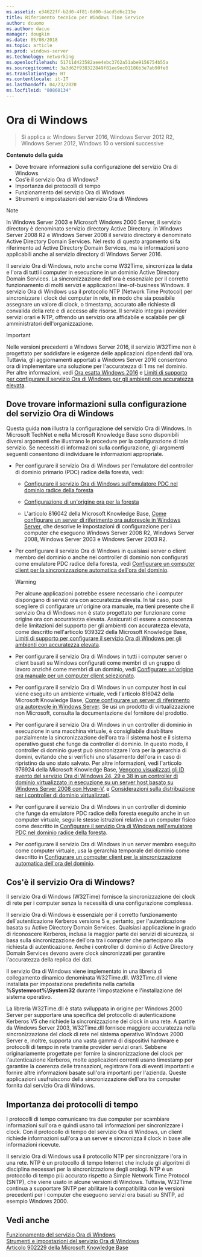 ```yaml
---
ms.assetid: e34622ff-b2d0-4f81-8d00-dacd5d6c215e
title: Riferimento tecnico per Windows Time Service
author: dcuomo
ms.author: dacuo
manager: dougkim
ms.date: 05/08/2018
ms.topic: article
ms.prod: windows-server
ms.technology: networking
ms.openlocfilehash: 51711d423582aee4ebc3762a51abe9156754b55a
ms.sourcegitcommit: 3a3d62f938322849f81ee9ec01186b3e7ab90fe0
ms.translationtype: HT
ms.contentlocale: it-IT
ms.lasthandoff: 04/23/2020
ms.locfileid: "80860134"
---
```

# <a name="windows-time-service"></a>Ora di Windows

>Si applica a: Windows Server 2016, Windows Server 2012 R2, Windows Server 2012, Windows 10 o versioni successive


**Contenuto della guida**  
  
* Dove trovare informazioni sulla configurazione del servizio Ora di Windows  
* Cos'è il servizio Ora di Windows?  
* Importanza dei protocolli di tempo  
* Funzionamento del servizio Ora di Windows   
* Strumenti e impostazioni del servizio Ora di Windows  
  
> [!NOTE]  
> In Windows Server 2003 e Microsoft Windows 2000 Server, il servizio directory è denominato servizio directory Active Directory. In Windows Server 2008 R2 e Windows Server 2008 il servizio directory è denominato Active Directory Domain Services. Nel resto di questo argomento si fa riferimento ad Active Directory Domain Services, ma le informazioni sono applicabili anche al servizio directory di Windows Server 2016.  
  
Il servizio Ora di Windows, noto anche come W32Time, sincronizza la data e l'ora di tutti i computer in esecuzione in un dominio Active Directory Domain Services. La sincronizzazione dell'ora è essenziale per il corretto funzionamento di molti servizi e applicazioni line-of-business Windows. Il servizio Ora di Windows usa il protocollo NTP (Network Time Protocol) per sincronizzare i clock dei computer in rete, in modo che sia possibile assegnare un valore di clock, o timestamp, accurato alle richieste di convalida della rete e di accesso alle risorse. Il servizio integra i provider servizi orari e NTP, offrendo un servizio ora affidabile e scalabile per gli amministratori dell'organizzazione.
  
> [!IMPORTANT]  
> Nelle versioni precedenti a Windows Server 2016, il servizio W32Time non è progettato per soddisfare le esigenze delle applicazioni dipendenti dall'ora.  Tuttavia, gli aggiornamenti apportati a Windows Server 2016 consentono ora di implementare una soluzione per l'accuratezza di 1 ms nel dominio.  Per altre informazioni, vedi [Ora esatta Windows 2016](accurate-time.md) e [Limiti di supporto per configurare il servizio Ora di Windows per gli ambienti con accuratezza elevata](support-boundary.md).  
  
## <a name="where-to-find-windows-time-service-configuration-information"></a><a name="BKMK_Config"></a>Dove trovare informazioni sulla configurazione del servizio Ora di Windows  
Questa guida **non** illustra la configurazione del servizio Ora di Windows. In Microsoft TechNet e nella Microsoft Knowledge Base sono disponibili diversi argomenti che illustrano le procedure per la configurazione di tale servizio. Se necessiti di informazioni sulla configurazione, gli argomenti seguenti consentono di individuare le informazioni appropriate.  
  
-   Per configurare il servizio Ora di Windows per l'emulatore del controller di dominio primario (PDC) radice della foresta, vedi:  
  
    -   [Configurare il servizio Ora di Windows sull'emulatore PDC nel dominio radice della foresta](https://docs.microsoft.com/previous-versions/windows/it-pro/windows-server-2008-R2-and-2008/cc731191%28v=ws.10%29) 
  
    -   [Configurazione di un'origine ora per la foresta](https://docs.microsoft.com/previous-versions/windows/it-pro/windows-server-2008-r2-and-2008/cc794823%28v%3dws.10%29) 
  
    -   L'articolo 816042 della Microsoft Knowledge Base, [Come configurare un server di riferimento ora autorevole in Windows Server](https://go.microsoft.com/fwlink/?LinkID=60402), che descrive le impostazioni di configurazione per i computer che eseguono Windows Server 2008 R2, Windows Server 2008, Windows Server 2003 e Windows Server 2003 R2.  
  
-   Per configurare il servizio Ora di Windows in qualsiasi server o client membro del dominio o anche nei controller di dominio non configurati come emulatore PDC radice della foresta, vedi [Configurare un computer client per la sincronizzazione automatica dell'ora del dominio](https://docs.microsoft.com/previous-versions/windows/it-pro/windows-server-2008-r2-and-2008/cc816884%28v%3dws.10%29).  
  
    > [!WARNING]  
    > Per alcune applicazioni potrebbe essere necessario che i computer dispongano di servizi ora con accuratezza elevata. In tal caso, puoi scegliere di configurare un'origine ora manuale, ma tieni presente che il servizio Ora di Windows non è stato progettato per funzionare come origine ora con accuratezza elevata. Assicurati di essere a conoscenza delle limitazioni del supporto per gli ambienti con accuratezza elevata, come descritto nell'articolo 939322 della Microsoft Knowledge Base, [Limiti di supporto per configurare il servizio Ora di Windows per gli ambienti con accuratezza elevata](support-boundary.md).  
  
-   Per configurare il servizio Ora di Windows in tutti i computer server o client basati su Windows configurati come membri di un gruppo di lavoro anziché come membri di un dominio, vedi [Configurare un'origine ora manuale per un computer client selezionato](https://docs.microsoft.com/previous-versions/windows/it-pro/windows-server-2008-r2-and-2008/cc816656%28v%3dws.10%29).  
  
-   Per configurare il servizio Ora di Windows in un computer host in cui viene eseguito un ambiente virtuale, vedi l'articolo 816042 della Microsoft Knowledge Base, [Come configurare un server di riferimento ora autorevole in Windows Server](https://go.microsoft.com/fwlink/?LinkID=60402). Se usi un prodotto di virtualizzazione non Microsoft, consulta la documentazione del fornitore del prodotto.  
  
-   Per configurare il servizio Ora di Windows in un controller di dominio in esecuzione in una macchina virtuale, è consigliabile disabilitare parzialmente la sincronizzazione dell'ora tra il sistema host e il sistema operativo guest che funge da controller di dominio. In questo modo, il controller di dominio guest può sincronizzare l'ora per la gerarchia di domini, evitando che si verifichi uno sfasamento dell'ora in caso di ripristino da uno stato salvato. Per altre informazioni, vedi l'articolo 976924 della Microsoft Knowledge Base, [Vengono visualizzati gli ID evento del servizio Ora di Windows 24, 29 e 38 in un controller di dominio virtualizzato in esecuzione su un server host basato su Windows Server 2008 con Hyper-V](https://go.microsoft.com/fwlink/?LinkID=192236), e [Considerazioni sulla distribuzione per i controller di dominio virtualizzati](https://go.microsoft.com/fwlink/?LinkID=192235).  
  
-   Per configurare il servizio Ora di Windows in un controller di dominio che funge da emulatore PDC radice della foresta eseguito anche in un computer virtuale, segui le stesse istruzioni relative a un computer fisico come descritto in [Configurare il servizio Ora di Windows nell'emulatore PDC nel dominio radice della foresta](https://docs.microsoft.com/previous-versions/windows/it-pro/windows-server-2008-R2-and-2008/cc731191%28v=ws.10%29).  
  
-   Per configurare il servizio Ora di Windows in un server membro eseguito come computer virtuale, usa la gerarchia temporale del dominio come descritto in [Configurare un computer client per la sincronizzazione automatica dell'ora del dominio](https://docs.microsoft.com/previous-versions/windows/it-pro/windows-server-2008-r2-and-2008/cc816884%28v%3dws.10%29).  
  
## <a name="what-is-the-windows-time-service"></a><a name="BKMK_WTS"></a>Cos'è il servizio Ora di Windows?  
Il servizio Ora di Windows (W32Time) fornisce la sincronizzazione dei clock di rete per i computer senza la necessità di una configurazione complessa.  
  
Il servizio Ora di Windows è essenziale per il corretto funzionamento dell'autenticazione Kerberos versione 5 e, pertanto, per l'autenticazione basata su Active Directory Domain Services. Qualsiasi applicazione in grado di riconoscere Kerberos, inclusa la maggior parte dei servizi di sicurezza, si basa sulla sincronizzazione dell'ora tra i computer che partecipano alla richiesta di autenticazione. Anche i controller di dominio di Active Directory Domain Services devono avere clock sincronizzati per garantire l'accuratezza della replica dei dati.  
  
Il servizio Ora di Windows viene implementato in una libreria di collegamento dinamico denominata W32Time.dll. W32Time.dll viene installata per impostazione predefinita nella cartella **%Systemroot%\System32** durante l'impostazione e l'installazione del sistema operativo.  
  
La libreria W32Time.dll è stata sviluppata in origine per Windows 2000 Server per supportare una specifica del protocollo di autenticazione Kerberos V5 che richiede la sincronizzazione dei clock in una rete. A partire da Windows Server 2003, W32Time.dll fornisce maggiore accuratezza nella sincronizzazione del clock di rete nel sistema operativo Windows 2000 Server e, inoltre, supporta una vasta gamma di dispositivi hardware e protocolli di tempo in rete tramite provider servizi orari. Sebbene originariamente progettate per fornire la sincronizzazione dei clock per l'autenticazione Kerberos, molte applicazioni correnti usano timestamp per garantire la coerenza delle transazioni, registrare l'ora di eventi importanti e fornire altre informazioni basate sull'ora importanti per l'azienda. Queste applicazioni usufruiscono della sincronizzazione dell'ora tra computer fornita dal servizio Ora di Windows.  
  
## <a name="importance-of-time-protocols"></a><a name="BKMK_TimeProtocols"></a>Importanza dei protocolli di tempo  
I protocolli di tempo comunicano tra due computer per scambiare informazioni sull'ora e quindi usano tali informazioni per sincronizzare i clock. Con il protocollo di tempo del servizio Ora di Windows, un client richiede informazioni sull'ora a un server e sincronizza il clock in base alle informazioni ricevute.  
  
Il servizio Ora di Windows usa il protocollo NTP per sincronizzare l'ora in una rete. NTP è un protocollo di tempo Internet che include gli algoritmi di disciplina necessari per la sincronizzazione degli orologi. NTP è un protocollo di tempo più accurato rispetto a Simple Network Time Protocol (SNTP), che viene usato in alcune versioni di Windows. Tuttavia, W32Time continua a supportare SNTP per abilitare la compatibilità con le versioni precedenti per i computer che eseguono servizi ora basati su SNTP, ad esempio Windows 2000.  
  
## <a name="see-also"></a>Vedi anche  
[Funzionamento del servizio Ora di Windows](How-the-Windows-Time-Service-Works.md)  
[Strumenti e impostazioni del servizio Ora di Windows](Windows-Time-Service-Tools-and-Settings.md)  
[Articolo 902229 della Microsoft Knowledge Base](https://go.microsoft.com/fwlink/?LinkId=186066)